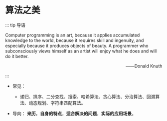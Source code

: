# 算法之美

::: tip 导语

Computer programming is an art, because it applies accumulated knowledge to the world, because it requires skill and ingenuity, and especially because it produces objects of beauty. A programmer who subconsciously views himself as an artist will enjoy what he does and will do it better.
<p style="direction: rtl;"><span>Donald Knuth</span><span>——</span></p>

:::

- 常见：

  - 递归、排序、二分查找、搜索、哈希算法、贪心算法、分治算法、回溯算法、动态规划、字符串匹配算法。

- 导向：
  **来历**，**自身的特点**，**适合解决的问题**，**实际的应用场景**。

